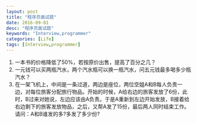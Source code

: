 ```yaml
---
layout: post
title: "程序员面试题"
date: 2016-09-01
desc: "程序员面试题"
keywords: "Interview,programmer"
categories: [Life]
tags: [Interview,programmer]
---
```


1. 一本书的价格降低了50%，若按原价出售，提高了百分之几？
2. 一元钱可以买两瓶汽水，两个汽水瓶可以换一瓶汽水，问五元钱最多喝多少瓶汽水？
3. 在一架飞机上，中间是一条过道，两边是座位，两位空姐A和B每人负责一边，对每位旅客分配旅行物品。开始的时候，A给右边的旅客发放了6份，此时，B过来对她说，左边应该由A负责。于是A重新到左边开始发放，B接着给右边剩下的旅客发放物品，之后，又帮A发了15份，最后两人同时结束工作。请问：A和B谁发的多?多发了多少份?